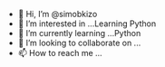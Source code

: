 - 👋 Hi, I’m @simobkizo
- 👀 I’m interested in ...Learning Python
- 🌱 I’m currently learning ...Python
- 💞️ I’m looking to collaborate on ...
- 📫 How to reach me ...

<!---
simobkizo/simobkizo is a ✨ special ✨ repository because its `README.md` (this file) appears on your GitHub profile.
You can click the Preview link to take a look at your changes.
--->
